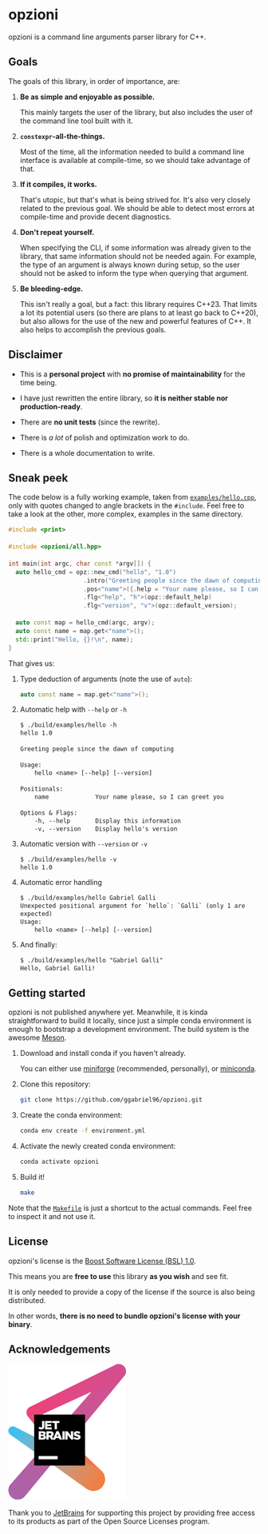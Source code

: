 # opzioni

opzioni is a command line arguments parser library for C++.

## Goals

The goals of this library, in order of importance, are:

1. **Be as simple and enjoyable as possible.**

    This mainly targets the user of the library, but also includes the user of the command line tool built with it.

1. **`constexpr`-all-the-things.**

    Most of the time, all the information needed to build a command line interface is available at compile-time, so we should take advantage of that.

1. **If it compiles, it works.**

    That's utopic, but that's what is being strived for.
    It's also very closely related to the previous goal.
    We should be able to detect most errors at compile-time and provide decent diagnostics.

1. **Don't repeat yourself.**

    When specifying the CLI, if some information was already given to the library, that same information should not be needed again.
    For example, the type of an argument is always known during setup, so the user should not be asked to inform the type when querying that argument.

1. **Be bleeding-edge.**

    This isn't really a goal, but a fact: this library requires C++23.
    That limits a lot its potential users (so there are plans to at least go back to C++20),
    but also allows for the use of the new and powerful features of C++.
    It also helps to accomplish the previous goals.

## Disclaimer

- This is a **personal project** with **no promise of maintainability** for the time being.

- I have just rewritten the entire library, so **it is neither stable nor production-ready**.

- There are **no unit tests** (since the rewrite).

- There is *a lot* of polish and optimization work to do.

- There is a whole documentation to write.

## Sneak peek

The code below is a fully working example, taken from [`examples/hello.cpp`](examples/hello.cpp),
only with quotes changed to angle brackets in the `#include`.
Feel free to take a look at the other, more complex, examples in the same directory.

```cpp
#include <print>

#include <opzioni/all.hpp>

int main(int argc, char const *argv[]) {
  auto hello_cmd = opz::new_cmd("hello", "1.0")
                     .intro("Greeting people since the dawn of computing")
                     .pos<"name">({.help = "Your name please, so I can greet you"})
                     .flg<"help", "h">(opz::default_help)
                     .flg<"version", "v">(opz::default_version);

  auto const map = hello_cmd(argc, argv);
  auto const name = map.get<"name">();
  std::print("Hello, {}!\n", name);
}
```

That gives us:

1. Type deduction of arguments (note the use of `auto`):

    ```cpp
    auto const name = map.get<"name">();
    ```

1. Automatic help with `--help` or `-h`

    ```
    $ ./build/examples/hello -h
    hello 1.0

    Greeting people since the dawn of computing

    Usage:
        hello <name> [--help] [--version]

    Positionals:
        name             Your name please, so I can greet you

    Options & Flags:
        -h, --help       Display this information
        -v, --version    Display hello's version
    ```

1. Automatic version with `--version` or `-v`

    ```
    $ ./build/examples/hello -v
    hello 1.0
    ```

1. Automatic error handling

    ```
    $ ./build/examples/hello Gabriel Galli
    Unexpected positional argument for `hello`: `Galli` (only 1 are expected)
    Usage:
        hello <name> [--help] [--version]
    ```

1. And finally:

    ```
    $ ./build/examples/hello "Gabriel Galli"
    Hello, Gabriel Galli!
    ```

## Getting started

opzioni is not published anywhere yet.
Meanwhile, it is kinda straightforward to build it locally, since just a simple conda environment is enough to bootstrap a development environment.
The build system is the awesome [Meson](https://mesonbuild.com/).

1. Download and install conda if you haven't already.

    You can either use [miniforge](https://conda-forge.org) (recommended, personally),
    or [miniconda](https://www.anaconda.com/docs/getting-started/miniconda/main).

1. Clone this repository:

    ```sh
    git clone https://github.com/ggabriel96/opzioni.git
    ```

1. Create the conda environment:

    ```sh
    conda env create -f environment.yml
    ```

1. Activate the newly created conda environment:

    ```sh
    conda activate opzioni
    ```

1. Build it!

    ```sh
    make
    ```

Note that the [`Makefile`](Makefile) is just a shortcut to the actual commands.
Feel free to inspect it and not use it.

## License

opzioni's license is the [Boost Software License (BSL) 1.0](LICENSE).

This means you are **free to use** this library **as you wish** and see fit.

It is only needed to provide a copy of the license if the source is also being distributed.

In other words, **there is no need to bundle opzioni's license with your binary**.

## Acknowledgements

[![](docs/src/assets/images/jetbrains-variant-3.svg)](https://www.jetbrains.com/?from=opzioni)

Thank you to [JetBrains](https://www.jetbrains.com/?from=opzioni) for supporting this project by providing free access to its products as part of the Open Source Licenses program.
